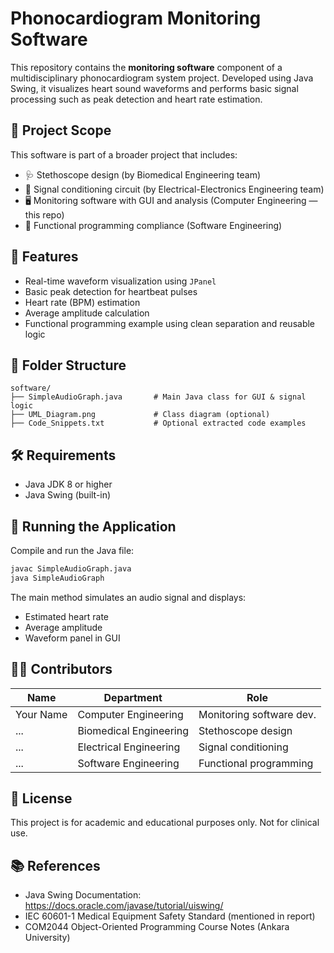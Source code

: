 # Phonocardiogram Monitoring Software

This repository contains the **monitoring software** component of a multidisciplinary phonocardiogram system project. Developed using Java Swing, it visualizes heart sound waveforms and performs basic signal processing such as peak detection and heart rate estimation.

## 🎯 Project Scope

This software is part of a broader project that includes:
- 🩺 Stethoscope design (by Biomedical Engineering team)
- 🔌 Signal conditioning circuit (by Electrical-Electronics Engineering team)
- 🖥️ Monitoring software with GUI and analysis (Computer Engineering — this repo)
- 🧮 Functional programming compliance (Software Engineering)

## 🧩 Features

- Real-time waveform visualization using `JPanel`
- Basic peak detection for heartbeat pulses
- Heart rate (BPM) estimation
- Average amplitude calculation
- Functional programming example using clean separation and reusable logic

## 📂 Folder Structure

```
software/
├── SimpleAudioGraph.java       # Main Java class for GUI & signal logic
├── UML_Diagram.png             # Class diagram (optional)
├── Code_Snippets.txt           # Optional extracted code examples
```

## 🛠 Requirements

- Java JDK 8 or higher
- Java Swing (built-in)

## 🚀 Running the Application

Compile and run the Java file:
```bash
javac SimpleAudioGraph.java
java SimpleAudioGraph
```

The main method simulates an audio signal and displays:
- Estimated heart rate
- Average amplitude
- Waveform panel in GUI

## 👨‍💻 Contributors

| Name              | Department             | Role                     |
|-------------------|-------------------------|--------------------------|
| Your Name         | Computer Engineering    | Monitoring software dev. |
| ...               | Biomedical Engineering  | Stethoscope design       |
| ...               | Electrical Engineering  | Signal conditioning      |
| ...               | Software Engineering    | Functional programming   |

## 📄 License

This project is for academic and educational purposes only. Not for clinical use.

## 📚 References

- Java Swing Documentation: https://docs.oracle.com/javase/tutorial/uiswing/
- IEC 60601-1 Medical Equipment Safety Standard (mentioned in report)
- COM2044 Object-Oriented Programming Course Notes (Ankara University)

